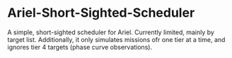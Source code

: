 # Ariel-Short-Sighted-Scheduler
A simple, short-sighted scheduler for Ariel.
Currently limited, mainly by target list. Additionally, it only simulates missions ofr one tier at a time, and ignores tier 4 targets (phase curve observations).
